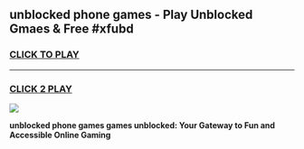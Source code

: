 
## unblocked phone games - Play Unblocked Gmaes & Free #xfubd
<h3>
<a href="https://premium.freeplayer.one?title=unblocked_phone_games&ref=03M">CLICK TO PLAY</a></h3>
<hr>

<h3>
<a href="https://premium.freeplayer.one?title=unblocked_phone_games&ref=03M">CLICK 2 PLAY</a>
  
</h3>

<a href="https://premium.freeplayer.one?title=unblocked_phone_games&ref=03M"><img src="https://clearcache.store/games.png"></a>


**unblocked phone games games unblocked: Your Gateway to Fun and Accessible Online Gaming**
